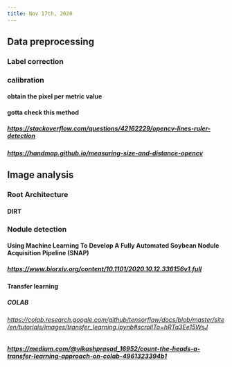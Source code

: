 ```yaml
---
title: Nov 17th, 2020
---
```


## Data preprocessing
### Label correction
####
### calibration
#### obtain the pixel per metric value
#### gotta check this method
##### https://stackoverflow.com/questions/42162229/opencv-lines-ruler-detection
##### https://handmap.github.io/measuring-size-and-distance-opencv
## Image analysis
### Root Architecture
#### DIRT
### Nodule detection
#### Using Machine Learning To Develop A Fully Automated Soybean Nodule Acquisition Pipeline (SNAP)
##### https://www.biorxiv.org/content/10.1101/2020.10.12.336156v1.full
#### Transfer learning
##### COLAB
###### https://colab.research.google.com/github/tensorflow/docs/blob/master/site/en/tutorials/images/transfer_learning.ipynb#scrollTo=hRTa3Ee15WsJ
##### https://medium.com/@vikashprasad_16952/count-the-heads-a-transfer-learning-approach-on-colab-4961323394b1
